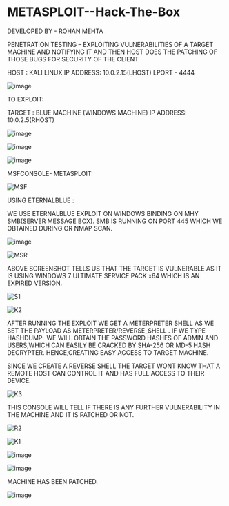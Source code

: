 # METASPLOIT--Hack-The-Box

DEVELOPED BY - ROHAN MEHTA


PENETRATION TESTING – EXPLOITING VULNERABILITIES OF A TARGET MACHINE AND NOTIFYING IT AND THEN HOST DOES THE PATCHING OF THOSE BUGS FOR SECURITY OF THE CLIENT  

HOST : KALI LINUX 
IP ADDRESS: 10.0.2.15(LHOST) 
LPORT - 4444 

 ![image](https://user-images.githubusercontent.com/62021583/187677270-538c54e8-df2b-4979-8e24-85a345c625d9.png)

 
   
TO EXPLOIT: 
 
TARGET : BLUE MACHINE 
(WINDOWS MACHINE) 
IP ADDRESS: 10.0.2.5(RHOST) 
 
 ![image](https://user-images.githubusercontent.com/62021583/187677640-0d36b1fd-e4ae-4bcb-b6b6-853695996b57.png)

![image](https://user-images.githubusercontent.com/62021583/187677727-eaf0f62f-5580-49d8-8815-0e9924ac60bf.png)

![image](https://user-images.githubusercontent.com/62021583/187677768-1674d4e8-efe6-4723-a5ce-6236b4876039.png)

  
MSFCONSOLE- METASPLOIT: 
  
![MSF](https://user-images.githubusercontent.com/62021583/187682038-4e11289c-9974-47d7-a798-73b6ff06d200.jpg)


USING ETERNALBLUE : 
 
WE USE ETERNALBLUE EXPLOIT ON WINDOWS BINDING ON MHY SMB(SERVER MESSAGE BOX). 
SMB IS RUNNING ON PORT 445 WHICH WE OBTAINED DURING OR NMAP SCAN. 

![image](https://user-images.githubusercontent.com/62021583/187677887-48579da9-5e33-4839-b3fd-47bc0e1865e4.png)

![MSR](https://user-images.githubusercontent.com/62021583/187682063-4296c7b9-928d-44fc-b30a-f48e256aa3bf.jpg)


ABOVE SCREENSHOT TELLS US THAT THE TARGET IS VULNERABLE AS IT IS USING WINDOWS 7 ULTIMATE SERVICE PACK x64 WHICH IS AN EXPIRED VERSION. 

![S1](https://user-images.githubusercontent.com/62021583/187684886-d1fb6317-5c55-4595-8f09-c2a875668f39.jpg)


![K2](https://user-images.githubusercontent.com/62021583/187683249-45fc337b-6808-49d8-854b-3d416a779a70.jpg)

 
AFTER RUNNING THE EXPLOIT WE GET A METERPRETER SHELL AS WE SET THE PAYLOAD AS METERPRETER/REVERSE_SHELL  . 
IF WE TYPE HASHDUMP- WE WILL OBTAIN THE PASSWORD HASHES OF ADMIN AND USERS,WHICH CAN EASILY BE CRACKED BY SHA-256 OR MD-5 HASH DECRYPTER. 
HENCE,CREATING EASY ACCESS TO TARGET MACHINE. 

SINCE WE CREATE A REVERSE SHELL THE TARGET WONT KNOW THAT A REMOTE HOST CAN CONTROL IT AND HAS FULL ACCESS TO THEIR DEVICE. 

 ![K3](https://user-images.githubusercontent.com/62021583/187683381-96c1ed8e-c583-458f-a37c-a83efcc41fed.jpg)

THIS CONSOLE WILL TELL IF THERE IS ANY FURTHER VULNERABILITY IN THE MACHINE AND IT IS PATCHED OR NOT. 

 ![R2](https://user-images.githubusercontent.com/62021583/187685903-7acec769-8d13-43f0-911e-c2fe3add592e.png)


 ![K1](https://user-images.githubusercontent.com/62021583/187682142-3807860f-44e4-4a66-85a1-d647ebcec4bc.png)
 
![image](https://user-images.githubusercontent.com/62021583/187678835-5846abbc-51f9-4a51-865b-ccb34da331a5.png)

![image](https://user-images.githubusercontent.com/62021583/187678859-e0996d35-7603-434a-afbf-ff7f0002347c.png)

MACHINE HAS BEEN PATCHED.

 ![image](https://user-images.githubusercontent.com/62021583/187678892-5e590316-34f3-4307-9248-9e5a7b45075d.png)

  

